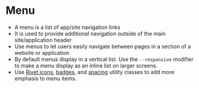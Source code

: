 # Menu
- A menu is a list of app/site navigation links
- It is used to provide additional navigation outside of the main site/application header
- Use menus to let users easily navigate between pages in a section of a website or application
- By default menus display in a vertical list. Use the `--responsive` modifier to make a menu display as an inline list on larger screens.
- Use [Rivet icons](https://github.com/indiana-university/rivet-icons), [badges](https://rivet.iu.edu/components/page-content/badges/), and [spacing](https://rivet.iu.edu/components/layout/spacing/) utility classes to add more emphasis to menu items.